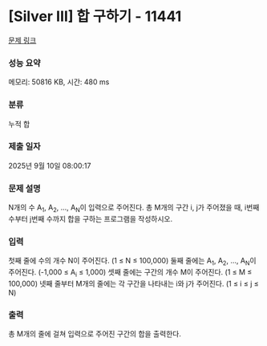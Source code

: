# [Silver III] 합 구하기 - 11441 

[문제 링크](https://www.acmicpc.net/problem/11441) 

### 성능 요약

메모리: 50816 KB, 시간: 480 ms

### 분류

누적 합

### 제출 일자

2025년 9월 10일 08:00:17

### 문제 설명

<p>N개의 수 A<sub>1</sub>, A<sub>2</sub>, ..., A<sub>N</sub>이 입력으로 주어진다. 총 M개의 구간 i, j가 주어졌을 때, i번째 수부터 j번째 수까지 합을 구하는 프로그램을 작성하시오.</p>

### 입력 

 <p>첫째 줄에 수의 개수 N이 주어진다. (1 ≤ N ≤ 100,000) 둘째 줄에는 A<sub>1</sub>, A<sub>2</sub>, ..., A<sub>N</sub>이 주어진다. (-1,000 ≤ A<sub>i</sub> ≤ 1,000) 셋째 줄에는 구간의 개수 M이 주어진다. (1 ≤ M ≤ 100,000) 넷째 줄부터 M개의 줄에는 각 구간을 나타내는 i와 j가 주어진다. (1 ≤ i ≤ j ≤ N)</p>

### 출력 

 <p>총 M개의 줄에 걸쳐 입력으로 주어진 구간의 합을 출력한다.</p>

